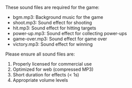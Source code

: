 These sound files are required for the game:

- bgm.mp3: Background music for the game
- shoot.mp3: Sound effect for shooting
- hit.mp3: Sound effect for hitting targets
- power-up.mp3: Sound effect for collecting power-ups
- game-over.mp3: Sound effect for game over
- victory.mp3: Sound effect for winning

Please ensure all sound files are:
1. Properly licensed for commercial use
2. Optimized for web (compressed MP3)
3. Short duration for effects (< 1s)
4. Appropriate volume levels